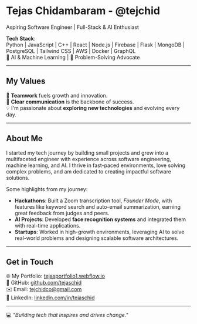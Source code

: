 # Tejas Chidambaram - @tejchid

Aspiring Software Engineer | Full-Stack & AI Enthusiast

**Tech Stack**:  
Python | JavaScript | C++ | React | Node.js | Firebase | Flask | MongoDB | PostgreSQL | Tailwind CSS | AWS | Docker | GraphQL  
🌟 AI & Machine Learning | 🚀 Problem-Solving Advocate  

---

## My Values  
👐 **Teamwork** fuels growth and innovation.  
🔑 **Clear communication** is the backbone of success.  
💡 I'm passionate about **exploring new technologies** and evolving every day.  

---

## About Me  
I started my tech journey by building small projects and grew into a multifaceted engineer with experience across software engineering, machine learning, and AI. I thrive in fast-paced environments, love solving complex problems, and am dedicated to creating impactful software solutions.

Some highlights from my journey:  
- **Hackathons**: Built a Zoom transcription tool, *Founder Mode*, with features like keyword search and auto-email summarization, earning great feedback from judges and peers.  
- **AI Projects**: Developed **face recognition systems** and integrated them with real-time applications.  
- **Startups**: Worked in high-growth environments, leveraging AI to solve real-world problems and designing scalable software architectures.  

---

## Get in Touch  
🌐 My Portfolio: [tejasportfolio1.webflow.io](https://tejasportfolio1.webflow.io)  
🐙 GitHub: [github.com/tejaschid](https://github.com/tejchid)  
✉️ Email: tejchidco@gmail.com  
📱 LinkedIn: [linkedin.com/in/tejaschid](https://linkedin.com/in/tejaschid)  

---  
💻 *"Building tech that inspires and drives change."*  

